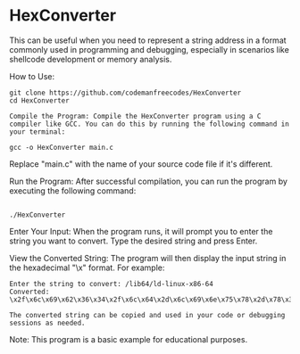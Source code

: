# HexConverter

This can be useful when you need to represent a string address in a format commonly used in programming and debugging, especially in scenarios like shellcode development or memory analysis.

How to Use:

```
git clone https://github.com/codemanfreecodes/HexConverter
cd HexConverter
```

    Compile the Program: Compile the HexConverter program using a C compiler like GCC. You can do this by running the following command in your terminal:

   
```
gcc -o HexConverter main.c
```
Replace "main.c" with the name of your source code file if it's different.

Run the Program: After successful compilation, you can run the program by executing the following command:
```

./HexConverter
```
Enter Your Input: When the program runs, it will prompt you to enter the string you want to convert. Type the desired string and press Enter.

View the Converted String: The program will then display the input string in the hexadecimal "\x" format. For example:



    Enter the string to convert: /lib64/ld-linux-x86-64
    Converted: \x2f\x6c\x69\x62\x36\x34\x2f\x6c\x64\x2d\x6c\x69\x6e\x75\x78\x2d\x78\x38\x36\x2d\x36\x34

    The converted string can be copied and used in your code or debugging sessions as needed.

Note: This program is a basic example for educational purposes.
